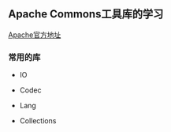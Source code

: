 ## Apache Commons工具库的学习

[Apache官方地址](http://commons.apache.org/)

### 常用的库
- IO

- Codec 
- Lang
- Collections
